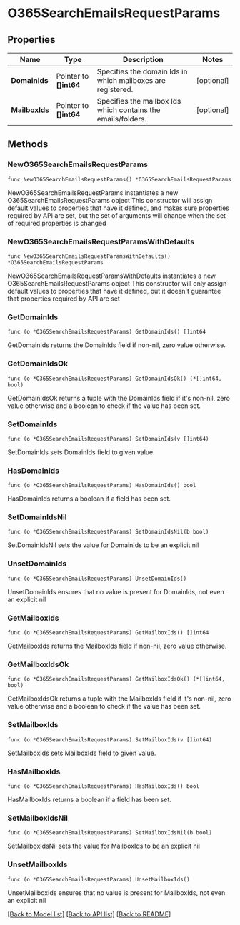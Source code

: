 # O365SearchEmailsRequestParams

## Properties

Name | Type | Description | Notes
------------ | ------------- | ------------- | -------------
**DomainIds** | Pointer to **[]int64** | Specifies the domain Ids in which mailboxes are registered. | [optional] 
**MailboxIds** | Pointer to **[]int64** | Specifies the mailbox Ids which contains the emails/folders. | [optional] 

## Methods

### NewO365SearchEmailsRequestParams

`func NewO365SearchEmailsRequestParams() *O365SearchEmailsRequestParams`

NewO365SearchEmailsRequestParams instantiates a new O365SearchEmailsRequestParams object
This constructor will assign default values to properties that have it defined,
and makes sure properties required by API are set, but the set of arguments
will change when the set of required properties is changed

### NewO365SearchEmailsRequestParamsWithDefaults

`func NewO365SearchEmailsRequestParamsWithDefaults() *O365SearchEmailsRequestParams`

NewO365SearchEmailsRequestParamsWithDefaults instantiates a new O365SearchEmailsRequestParams object
This constructor will only assign default values to properties that have it defined,
but it doesn't guarantee that properties required by API are set

### GetDomainIds

`func (o *O365SearchEmailsRequestParams) GetDomainIds() []int64`

GetDomainIds returns the DomainIds field if non-nil, zero value otherwise.

### GetDomainIdsOk

`func (o *O365SearchEmailsRequestParams) GetDomainIdsOk() (*[]int64, bool)`

GetDomainIdsOk returns a tuple with the DomainIds field if it's non-nil, zero value otherwise
and a boolean to check if the value has been set.

### SetDomainIds

`func (o *O365SearchEmailsRequestParams) SetDomainIds(v []int64)`

SetDomainIds sets DomainIds field to given value.

### HasDomainIds

`func (o *O365SearchEmailsRequestParams) HasDomainIds() bool`

HasDomainIds returns a boolean if a field has been set.

### SetDomainIdsNil

`func (o *O365SearchEmailsRequestParams) SetDomainIdsNil(b bool)`

 SetDomainIdsNil sets the value for DomainIds to be an explicit nil

### UnsetDomainIds
`func (o *O365SearchEmailsRequestParams) UnsetDomainIds()`

UnsetDomainIds ensures that no value is present for DomainIds, not even an explicit nil
### GetMailboxIds

`func (o *O365SearchEmailsRequestParams) GetMailboxIds() []int64`

GetMailboxIds returns the MailboxIds field if non-nil, zero value otherwise.

### GetMailboxIdsOk

`func (o *O365SearchEmailsRequestParams) GetMailboxIdsOk() (*[]int64, bool)`

GetMailboxIdsOk returns a tuple with the MailboxIds field if it's non-nil, zero value otherwise
and a boolean to check if the value has been set.

### SetMailboxIds

`func (o *O365SearchEmailsRequestParams) SetMailboxIds(v []int64)`

SetMailboxIds sets MailboxIds field to given value.

### HasMailboxIds

`func (o *O365SearchEmailsRequestParams) HasMailboxIds() bool`

HasMailboxIds returns a boolean if a field has been set.

### SetMailboxIdsNil

`func (o *O365SearchEmailsRequestParams) SetMailboxIdsNil(b bool)`

 SetMailboxIdsNil sets the value for MailboxIds to be an explicit nil

### UnsetMailboxIds
`func (o *O365SearchEmailsRequestParams) UnsetMailboxIds()`

UnsetMailboxIds ensures that no value is present for MailboxIds, not even an explicit nil

[[Back to Model list]](../README.md#documentation-for-models) [[Back to API list]](../README.md#documentation-for-api-endpoints) [[Back to README]](../README.md)


